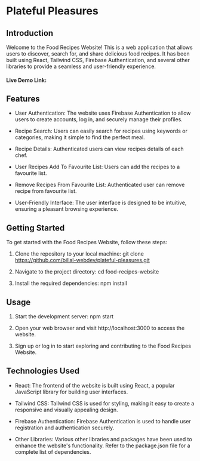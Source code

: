 # Plateful Pleasures

## Introduction
Welcome to the Food Recipes Website! This is a web application that allows users to discover, search for, and share delicious food recipes. It has been built using React, Tailwind CSS, Firebase Authentication, and several other libraries to provide a seamless and user-friendly experience.

#### Live Demo Link:

## Features
* User Authentication: The website uses Firebase Authentication to allow users to create accounts, log in, and securely manage their profiles.

* Recipe Search: Users can easily search for recipes using keywords or categories, making it simple to find the perfect meal.

* Recipe Details: Authenticated users can view recipes details of each chef.

* User Recipes Add To Favourite List: Users can add the recipes to a favourite list.

* Remove Recipes From Favourite List: Authenticated user can remove recipe from favourite list.

* User-Friendly Interface: The user interface is designed to be intuitive, ensuring a pleasant browsing experience.

## Getting Started
To get started with the Food Recipes Website, follow these steps:
1. Clone the repository to your local machine:
git clone https://github.com/billal-webdev/plateful-pleasures.git

2. Navigate to the project directory:
cd food-recipes-website

3. Install the required dependencies:
npm install

## Usage
1. Start the development server:
npm start

2. Open your web browser and visit http://localhost:3000 to access the website.

3. Sign up or log in to start exploring and contributing to the Food Recipes Website.

## Technologies Used
* React: The frontend of the website is built using React, a popular JavaScript library for building user interfaces.

* Tailwind CSS: Tailwind CSS is used for styling, making it easy to create a responsive and visually appealing design.

* Firebase Authentication: Firebase Authentication is used to handle user registration and authentication securely.

* Other Libraries: Various other libraries and packages have been used to enhance the website's functionality. Refer to the package.json file for a complete list of dependencies.